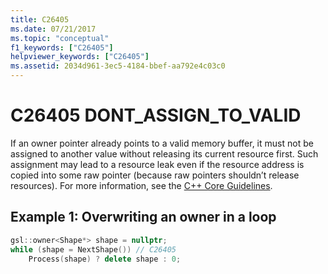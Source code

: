 ```yaml
---
title: C26405
ms.date: 07/21/2017
ms.topic: "conceptual"
f1_keywords: ["C26405"]
helpviewer_keywords: ["C26405"]
ms.assetid: 2034d961-3ec5-4184-bbef-aa792e4c03c0
---
```

# C26405  DONT_ASSIGN_TO_VALID

If an owner pointer already points to a valid memory buffer, it must not be assigned to another value without releasing its current resource first. Such assignment may lead to a resource leak even if the resource address is copied into some raw pointer (because raw pointers shouldn’t release resources). For more information, see the [C++ Core Guidelines](https://github.com/isocpp/CppCoreGuidelines/blob/master/CppCoreGuidelines.md#r3-a-raw-pointer-a-t-is-non-owning).

## Example 1: Overwriting an owner in a loop

```cpp
gsl::owner<Shape*> shape = nullptr;
while (shape = NextShape()) // C26405
    Process(shape) ? delete shape : 0;
```
